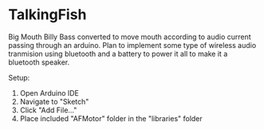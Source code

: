 # TalkingFish
Big Mouth Billy Bass converted to move mouth according to audio current passing through an arduino. Plan to implement some type of wireless audio tranmision using bluetooth and a battery to power it all to make it a bluetooth speaker.

Setup:
1. Open Arduino IDE
2. Navigate to "Sketch"
3. Click "Add File..."
4. Place included "AFMotor" folder in the "libraries" folder
